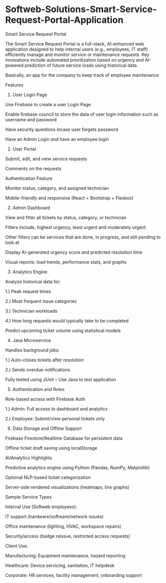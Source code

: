# Softweb-Solutions-Smart-Service-Request-Portal-Application

Smart Service Request Portal 

The Smart Service Request Portal is a full-stack, AI-enhanced web application designed to help internal users (e.g., employees, IT staff) efficiently manage and monitor service or maintenance requests. Key innovations include automated prioritization based on urgency and AI-powered prediction of future service loads using historical data. 

Basically, an app for the company to keep track of employee maintenance  

 

Features 

1. User Login Page 

Use Firebase to create a user Login Page  

Enable firebase council to store the data of user login information such as username and password 

Have security questions incase user forgets password 

Have an Admin Login and have an employee login 

1. User Portal 

Submit, edit, and view service requests 

Comments on the requests  

Authentication Feature 

Monitor status, category, and assigned technician 

Mobile-friendly and responsive (React + Bootstrap + Flexbox) 

2. Admin Dashboard 

View and filter all tickets by status, category, or technician 

Filters include, highest urgency, least urgent and moderately urgent 

Other filters can be services that are done, in progress, and still pending to look at 

Display AI-generated urgency score and predicted resolution time 

Visual reports: load trends, performance stats, and graphs 

3. Analytics Engine 

Analyze historical data for: 

1.) Peak request times 

2.) Most frequent issue categories 

3.) Technician workloads 

4.) How long requests would typically take to be completed   

Predict upcoming ticket volume using statistical models 

4. Java Microservice 

Handles background jobs: 

1.) Auto-closes tickets after resolution 

2.) Sends overdue notifications 

Fully tested using JUnit – Use Java to test application 

5. Authentication and Roles 

Role-based access with Firebase Auth 

1.) Admin: Full access to dashboard and analytics 

2.) Employee: Submit/view personal tickets only 

6. Data Storage and Offline Support 

Firebase Firestore/Realtime Database for persistent data 

Offline ticket draft saving using localStorage 

 

 AI/Analytics Highlights 

Predictive analytics engine using Python (Pandas, NumPy, Matplotlib) 

Optional NLP-based ticket categorization 

Server-side rendered visualizations (heatmaps, line graphs) 

 

Sample Service Types 

Internal Use (Softweb employees): 

IT support (hardware/software/network issues) 

Office maintenance (lighting, HVAC, workspace repairs) 

Security/access (badge reissue, restricted access requests) 

 

Client Use: 

Manufacturing: Equipment maintenance, hazard reporting 

Healthcare: Device servicing, sanitation, IT helpdesk 

Corporate: HR services, facility management, onboarding support 

 

 